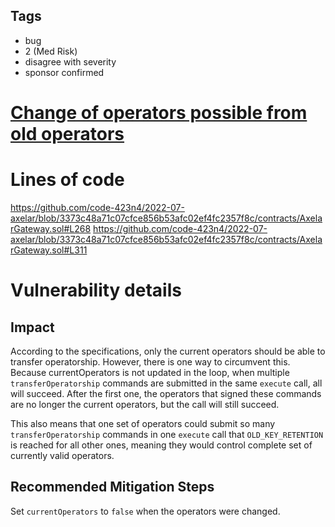 ## Tags

- bug
- 2 (Med Risk)
- disagree with severity
- sponsor confirmed

# [Change of operators possible from old operators](https://github.com/code-423n4/2022-07-axelar-findings/issues/19) 

# Lines of code

https://github.com/code-423n4/2022-07-axelar/blob/3373c48a71c07cfce856b53afc02ef4fc2357f8c/contracts/AxelarGateway.sol#L268
https://github.com/code-423n4/2022-07-axelar/blob/3373c48a71c07cfce856b53afc02ef4fc2357f8c/contracts/AxelarGateway.sol#L311


# Vulnerability details

## Impact
According to the specifications, only the current operators should be able to transfer operatorship. However, there is one way to circumvent this. Because currentOperators is not updated in the loop, when multiple `transferOperatorship` commands are submitted in the same `execute` call, all will succeed. After the first one, the operators that signed these commands are no longer the current operators, but the call will still succeed.

This also means that one set of operators could submit so many `transferOperatorship` commands in one `execute` call that `OLD_KEY_RETENTION` is reached for all other ones, meaning they would control complete set of currently valid operators.

## Recommended Mitigation Steps
Set `currentOperators` to `false` when the operators were changed.